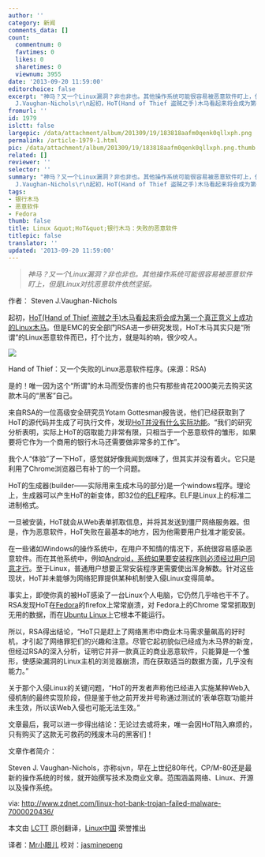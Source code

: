 ```yaml
---
author: ''
category: 新闻
comments_data: []
count:
  commentnum: 0
  favtimes: 0
  likes: 0
  sharetimes: 0
  viewnum: 3955
date: '2013-09-20 11:59:00'
editorchoice: false
excerpt: "神马？又一个Linux漏洞？非也非也。其他操作系统可能很容易被恶意软件盯上，但是Linux对抗恶意软件依然坚挺。\r\n\r\n作者： Steven
  J.Vaughan-Nichols\r\n起初，HoT(Hand of Thief 盗贼之手)木马看起来将会成为第一个真正意  ..."
fromurl: ''
id: 1979
islctt: false
largepic: /data/attachment/album/201309/19/183818aafm0qenk0qllxph.png
permalink: /article-1979-1.html
pic: /data/attachment/album/201309/19/183818aafm0qenk0qllxph.png.thumb.jpg
related: []
reviewer: ''
selector: ''
summary: "神马？又一个Linux漏洞？非也非也。其他操作系统可能很容易被恶意软件盯上，但是Linux对抗恶意软件依然坚挺。\r\n\r\n作者： Steven
  J.Vaughan-Nichols\r\n起初，HoT(Hand of Thief 盗贼之手)木马看起来将会成为第一个真正意  ..."
tags:
- 银行木马
- 恶意软件
- Fedora
thumb: false
title: Linux &quot;HoT&quot;银行木马：失败的恶意软件
titlepic: false
translator: ''
updated: '2013-09-20 11:59:00'
---
```



> 
> *神马？又一个Linux漏洞？非也非也。其他操作系统可能很容易被恶意软件盯上，但是Linux对抗恶意软件依然坚挺。*
> 
> 
> 


作者： Steven J.Vaughan-Nichols


起初，[HoT(Hand of Thief 盗贼之手)木马看起来将会成为第一个真正意义上成功的Linux木马](http://www.zdnet.com/linux-desktop-trojan-hand-of-thief-steals-in-7000019175/)。但是EMC的安全部门RSA进一步研究发现，HoT木马其实只是“所谓”的Linux恶意软件而已，打个比方，就是叫的响，很少咬人。


![](/data/attachment/album/201309/19/183818aafm0qenk0qllxph.png)


Hand of Thief：又一个失败的Linux恶意软件程序。(来源：RSA)


是的！唯一因为这个“所谓”的木马而受伤害的也只有那些肯花2000美元去购买这款木马的“黑客”自己。


来自RSA的一位高级安全研究员Yotam Gottesman报告说，他们已经获取到了HoT的源代码并生成了可执行文件，发现[HoT并没有什么实际功能](https://blogs.rsa.com/rsa-peeks-into-the-bits-of-new-linux-based-trojan-hand-of-thief/)。“我们的研究分析表明，实际上HoT的窃取能力非常有限，只相当于一个恶意软件的雏形，如果要将它作为一个商用的银行木马还需要做非常多的工作”。


我个人“体验”了一下HoT，感觉就好像我闻到烟味了，但其实并没有着火。它只是利用了Chrome浏览器已有补丁的一个问题。


HoT的生成器(builder——实际用来生成木马的部分)是一个windows程序。理论上，生成器可以产生HoT的新变体，即32位的[ELF](http://www.thegeekstuff.com/2012/07/elf-object-file-format/)程序。ELF是Linux上的标准二进制格式。


一旦被安装，HoT就会从Web表单抓取信息，并将其发送到僵尸网络服务器。但是，作为恶意软件，HoT失败在最基本的地方，因为他需要用户批准才能安装。


在一些诸如Windows的操作系统中，在用户不知情的情况下，系统很容易感染恶意软件。而在其他系统中，例如[Android，系统如果要安装程序则必须经过用户同意才行](http://www.zdnet.com/five-simple-ways-to-avoid-android-malware-7000017463)。至于Linux，普通用户想要正常安装程序更需要使出浑身解数。针对这些现状，HoT并未能够为网络犯罪提供某种机制使入侵Linux变得简单。


事实上，即使你真的被HoT感染了一台Linux个人电脑，它仍然几乎啥也干不了。RSA发现HoT在[Fedora](http://fedoraproject.org/)的firefox上常常崩溃，对 Fedora上的Chrome 常常抓取到无用的数据，而在[Ubuntu Linux](http://www.ubuntu.com/)上它根本不能运行。


所以，RSA得出结论，“HoT只是赶上了网络黑市中商业木马需求量飙高的好时机，才引起了网络罪犯们的兴趣和注意。尽管它起初貌似已经成为木马界的新宠，但经过RSA的深入分析，证明它并非一款真正的商业恶意软件，只能算是一个雏形，使感染漏洞的Linux主机的浏览器崩溃，而在获取适当的数据方面，几乎没有能力。”


关于那个入侵Linux的关键问题，“HoT的开发者声称他已经进入实施某种Web入侵机制的最终实现阶段，但是鉴于他之前开发并号称通过测试的‘表单窃取’功能并未生效，所以该Web入侵也可能无法生效。”


文章最后，我可以进一步得出结论：无论过去或将来，唯一会因HoT陷入麻烦的，只有购买了这款无可救药的残废木马的黑客们！


 


文章作者简介：


Steven J. Vaughan-Nichols，亦称sjvn，早在上世纪80年代，CP/M-80还是最新的操作系统的时候，就开始撰写技术及商业文章。范围涵盖网络、Linux、开源以及操作系统。


 


via: <http://www.zdnet.com/linux-hot-bank-trojan-failed-malware-7000020436/>


本文由 [LCTT](https://github.com/LCTT/TranslateProject) 原创翻译，[Linux中国](http://linux.cn/portal.php) 荣誉推出


译者：[Mr小眼儿](http://linux.cn/space/14801) 校对：[jasminepeng](http://linux.cn/space/jasminepeng)